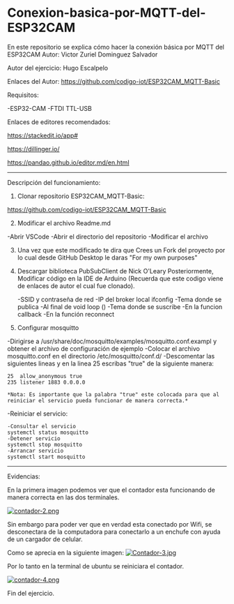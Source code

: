 # Conexion-basica-por-MQTT-del-ESP32CAM
En este repositorio se explica cómo hacer la conexión básica por MQTT del ESP32CAM
Autor: Victor Zuriel Dominguez Salvador


Autor del ejercicio: Hugo Escalpelo

Enlaces del Autor: https://github.com/codigo-iot/ESP32CAM_MQTT-Basic

Requisitos:


-ESP32-CAM
-FTDI TTL-USB




Enlaces de editores recomendados:


https://stackedit.io/app#


https://dillinger.io/


https://pandao.github.io/editor.md/en.html



---------------------------------------------------------------------------------------------------

Descripción del funcionamiento:


1. Clonar repositorio ESP32CAM_MQTT-Basic:


https://github.com/codigo-iot/ESP32CAM_MQTT-Basic
 

2. Modificar el archivo Readme.md


-Abrir VSCode
-Abrir el directorio del repositorio
-Modificar el archivo

3. Una vez que este modificado te dira que Crees un Fork del proyecto
	por lo cual desde GitHub Desktop le daras "For my own purposes"



4. Descargar biblioteca PubSubClient de Nick O'Leary 
   Posteriormente, Modificar código en la IDE de Arduino (Recuerda que este codigo viene de enlaces de autor el cual fue clonado).


	-SSID y contraseña de red
	-IP del broker local
		ifconfig
	-Tema donde se publica
		-Al final de void loop ()
	-Tema donde se suscribe
		-En la funcion callback
		-En la función reconnect
	


5. Configurar mosquitto



-Dirigirse a /usr/share/doc/mosquitto/examples/mosquitto.conf.exampl y obtener el archivo de configuración de ejemplo
-Colocar el archivo mosquitto.conf en el directorio /etc/mosquitto/conf.d/
-Descomentar las siguientes lineas y en la linea 25 escribas "true" de la siguiente manera:


	25	allow_anonymous true
	235	listener 1883 0.0.0.0

    *Nota: Es importante que la palabra "true" este colocada para que al reiniciar el servicio pueda funcionar de manera correcta.*


-Reiniciar el servicio:


	-Consultar el servicio
	systemctl status mosquitto
	-Detener servicio
	systemctl stop mosquitto
	-Arrancar servicio
	systemctl start mosquitto


---------------------------------------------------------------------------------------------------
Evidencias:

En la primera imagen podemos ver que el contador esta funcionando de manera correcta en las dos terminales.

[![contador-2.png](https://i.postimg.cc/0QDBYnJd/contador-2.png)](https://postimg.cc/PpfyhmyP)


Sin embargo para poder ver que en verdad esta conectado por Wifi, se desconectara de la computadora para conectarlo a un enchufe con ayuda de un cargador de celular.



Como se aprecia en la siguiente imagen:
[![Contador-3.jpg](https://i.postimg.cc/k4h81P3x/Contador-3.jpg)](https://postimg.cc/cgwrCjJH)


Por lo tanto en la terminal de ubuntu se reiniciara el contador.

[![contador-4.png](https://i.postimg.cc/vDw4kQP6/contador-4.png)](https://postimg.cc/xNgjbSV0)


Fin del ejercicio.







